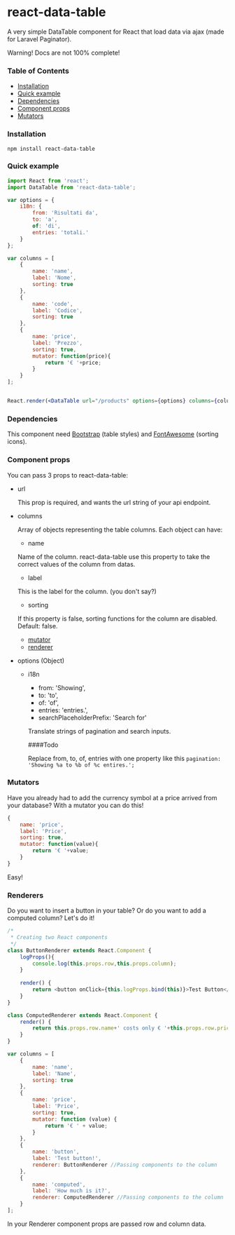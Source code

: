 react-data-table
=======
A very simple DataTable component for React that load data via ajax (made for Laravel Paginator).

Warning! Docs are not 100% complete!

### Table of Contents

- [Installation](#installation)
- [Quick example](#quick-example)
- [Dependencies](#dependencies)
- [Component props](#component-props)
- [Mutators](#mutators)
  
### Installation
```
npm install react-data-table
```

### Quick example
```jsx
import React from 'react';
import DataTable from 'react-data-table';

var options = {
    i18n: {
        from: 'Risultati da',
        to: 'a',
        of: 'di',
        entries: 'totali.'
    }
};

var columns = [
    {
        name: 'name',
        label: 'Nome',
        sorting: true
    },
    {
        name: 'code',
        label: 'Codice',
        sorting: true
    },
    {
        name: 'price',
        label: 'Prezzo',
        sorting: true,
        mutator: function(price){
            return '€ '+price;
        }
    }
];


React.render(<DataTable url="/products" options={options} columns={columns}></DataTable>, document.getElementById('table'));
```

### Dependencies

This component need [Bootstrap](http://getbootstrap.com/) (table styles) and [FontAwesome](https://fortawesome.github.io/Font-Awesome/) (sorting icons).

### Component props

You can pass 3 props to react-data-table:

* url

    This prop is required, and wants the url string of your api endpoint.
* columns

    Array of objects representing the table columns. Each object can have:
    * name
    
    Name of the column. react-data-table use this property to take the correct values of the column from datas.
    * label
    
    This is the label for the column. (you don't say?)
    * sorting
    
    If this property is false, sorting functions for the column are disabled. Default: false.
    * [mutator](#mutators)
    * [renderer](#renderers)
    
* options (Object)

    * i18n
        * from: 'Showing',
        * to: 'to',
        * of: 'of',
        * entries: 'entries.',
        * searchPlaceholderPrefix: 'Search for'
        
        Translate strings of pagination and search inputs. 
        
        ####Todo
        
        Replace from, to, of, entries with one property like this `pagination: 'Showing %a to %b of %c entires.';`

### Mutators

Have you already had to add the currency symbol at a price arrived from your database? With a mutator you can do this!

```javascript
{
    name: 'price',
    label: 'Price',
    sorting: true,
    mutator: function(value){
        return '€ '+value;
    }
}
```
Easy!

### Renderers

Do you want to insert a button in your table? Or do you want to add a computed column? Let's do it!

```javascript
/*
 * Creating two React components
 */
class ButtonRenderer extends React.Component {
    logProps(){
        console.log(this.props.row,this.props.column);
    }
    
    render() {
        return <button onClick={this.logProps.bind(this)}>Test Button</button>;
    }
}

class ComputedRenderer extends React.Component {    
    render() {
        return this.props.row.name+' costs only € '+this.props.row.price+'!';
    }
}

var columns = [
    {
        name: 'name',
        label: 'Name',
        sorting: true
    },
    {
        name: 'price',
        label: 'Price',
        sorting: true,
        mutator: function (value) {
            return '€ ' + value;
        }
    },
    {
        name: 'button',
        label: 'Test button!',
        renderer: ButtonRenderer //Passing components to the column
    },
    {
        name: 'computed',
        label: 'How much is it?',
        renderer: ComputedRenderer //Passing components to the column
    }
];
```

In your Renderer component props are passed row and column data.